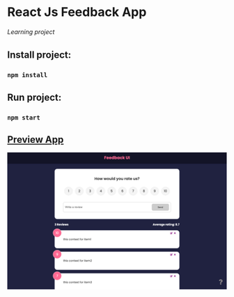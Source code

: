 # React Js Feedback App
###### Learning project

## Install project:
### `npm install`

## Run project:
### `npm start`

## [Preview App](https://geo-feedback-react.netlify.app/)

![preview image](https://github.com/Georgefraiha/Feedback/blob/master/screenshots/1.png)


